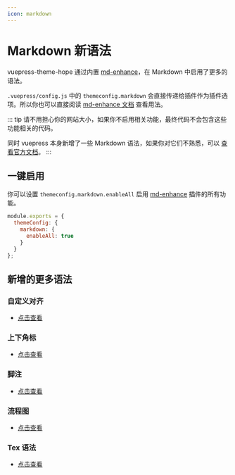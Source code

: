 ```yaml
---
icon: markdown
---
```


# Markdown 新语法

vuepress-theme-hope 通过内置 [md-enhance](https://vuepress-md-enhance.mrhope.site/)，在 Markdown 中启用了更多的语法。

`.vuepress/config.js` 中的 `themeconfig.markdown` 会直接传递给插件作为插件选项。所以你也可以直接阅读 [md-enhance 文档](https://vuepress-md-enhance.mrhope.site/) 查看用法。

::: tip
请不用担心你的网站大小，如果你不启用相关功能，最终代码不会包含这些功能相关的代码。

同时 vuepress 本身新增了一些 Markdown 语法，如果你对它们不熟悉，可以 [查看官方文档](https://v1.vuepress.vuejs.org/zh/guide/markdown.html)。
:::

## 一键启用

你可以设置 `themeconfig.markdown.enableAll` 启用 [md-enhance](https://vuepress-md-enhance.mrhope.site/) 插件的所有功能。

```js {3-5}
module.exports = {
  themeConfig: {
    markdown: {
      enableAll: true
    }
  }
};
```

## 新增的更多语法

### 自定义对齐

- [点击查看](align.md)

### 上下角标

- [点击查看](sup-sub.md)

### 脚注

- [点击查看](footnote.md)

### 流程图

- [点击查看](flowchart.md)

### Tex 语法

- [点击查看](tex.md)
